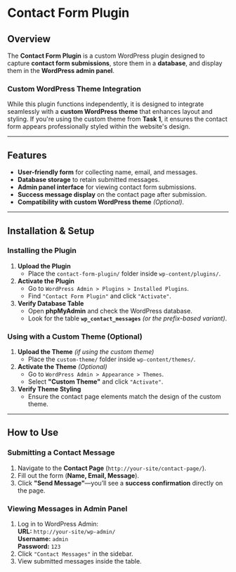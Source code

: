 # Contact Form Plugin

##  Overview
The **Contact Form Plugin** is a custom WordPress plugin designed to capture **contact form submissions**, store them in a **database**, and display them in the **WordPress admin panel**.

###  **Custom WordPress Theme Integration**
While this plugin functions independently, it is designed to integrate seamlessly with a **custom WordPress theme** that enhances layout and styling. If you're using the custom theme from **Task 1**, it ensures the contact form appears professionally styled within the website's design.

---

##  Features
- **User-friendly form** for collecting name, email, and messages.
- **Database storage** to retain submitted messages.
- **Admin panel interface** for viewing contact form submissions.
- **Success message display** on the contact page after submission.
- **Compatibility with custom WordPress theme** _(Optional)_.

---

##  Installation & Setup
###  **Installing the Plugin**
1. **Upload the Plugin**  
   - Place the `contact-form-plugin/` folder inside `wp-content/plugins/`.
2. **Activate the Plugin**  
   - Go to `WordPress Admin > Plugins > Installed Plugins`.
   - Find `"Contact Form Plugin"` and click `"Activate"`.
3. **Verify Database Table**  
   - Open **phpMyAdmin** and check the WordPress database.
   - Look for the table **`wp_contact_messages`** _(or the prefix-based variant)_.

###  **Using with a Custom Theme (Optional)**
1. **Upload the Theme** _(if using the custom theme)_  
   - Place the `custom-theme/` folder inside `wp-content/themes/`.
2. **Activate the Theme** _(Optional)_  
   - Go to `WordPress Admin > Appearance > Themes`.
   - Select **"Custom Theme"** and click `"Activate"`.
3. **Verify Theme Styling**  
   - Ensure the contact page elements match the design of the custom theme.

---

##  How to Use
###  **Submitting a Contact Message**
1. Navigate to the **Contact Page** (`http://your-site/contact-page/`).
2. Fill out the form (**Name, Email, Message**).
3. Click **"Send Message"**—you’ll see a **success confirmation** directly on the page.

###  **Viewing Messages in Admin Panel**
1. Log in to WordPress Admin:  
    **URL:** `http://your-site/wp-admin/`  
    **Username:** `admin`  
    **Password:** `123`  
2. Click `"Contact Messages"` in the sidebar.
3. View submitted messages inside the table.

